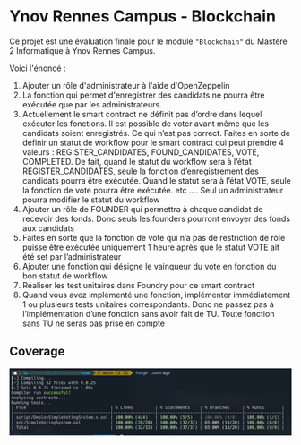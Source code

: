 # Ynov Rennes Campus - Blockchain

Ce projet est une évaluation finale pour le module `"Blockchain"` du Mastère 2 Informatique à Ynov Rennes Campus.

Voici l'énoncé :

1. Ajouter un rôle d'administrateur à l'aide d'OpenZeppelin
2. La fonction qui permet d'enregistrer des candidats ne pourra être exécutée que par les administrateurs.
3. Actuellement le smart contract ne définit pas d’ordre dans lequel exécuter les fonctions. Il est possible de voter avant même que les candidats soient enregistrés. Ce qui n’est pas correct.
   Faites en sorte de définir un statut de workflow pour le smart contract qui peut prendre 4 valeurs : REGISTER_CANDIDATES, FOUND_CANDIDATES, VOTE, COMPLETED.
   De fait, quand le statut du workflow sera à l’état REGISTER_CANDIDATES, seule la fonction d’enregistrement des candidats pourra être exécutée.
   Quand le statut sera à l’état VOTE, seule la fonction de vote pourra être exécutée. etc ….
   Seul un administrateur pourra modifier le statut du workflow
4. Ajouter un rôle de FOUNDER qui permettra à chaque candidat de recevoir des fonds. Donc seuls les founders pourront envoyer des fonds aux candidats
5. Faites en sorte que la fonction de vote qui n’a pas de restriction de rôle puisse être exécutée uniquement 1 heure après que le statut VOTE ait été set par l’administrateur
6. Ajouter une fonction qui désigne le vainqueur du vote en fonction du bon statut de workflow
7. Réaliser les test unitaires dans Foundry pour ce smart contract
8. Quand vous avez implémenté une fonction, implémenter immédiatement 1 ou plusieurs tests unitaires correspondants. Donc ne passez pas à l’implémentation d’une fonction sans avoir fait de TU.
   Toute fonction sans TU ne seras pas prise en compte

## Coverage

![Coverage](img/coverage.png)


